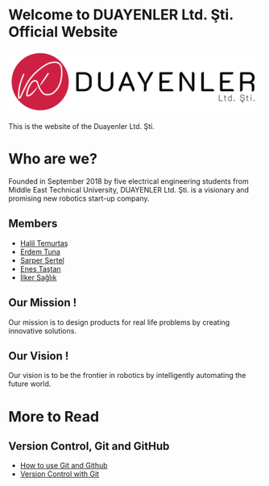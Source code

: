 ﻿# Welcome to DUAYENLER Ltd. Şti. Official Website

![Alt text](img/logo3.png?raw=true "Title")


This is the website of the Duayenler Ltd. Şti.


# Who are we?

Founded in September 2018 by five electrical engineering students from Middle East
Technical University, DUAYENLER Ltd. Şti. is a visionary and promising new robotics
start-up company.

## Members 

* [Halil Temurtaş](https://github.com/temurtas)
* [Erdem Tuna](https://github.com/erdemtuna)
* [Sarper Sertel](https://github.com/Kriyusxxx)
* [Enes Taştan](https://github.com/enestastan)
* [İlker Sağlık](https://github.com/)


## Our Mission !

Our mission is to design products for real life problems by creating innovative solutions.

## Our Vision ! 

Our vision is to be the frontier in robotics by intelligently automating the future world.



# More to Read

## Version Control, Git and GitHub
* [How to use Git and Github](https://www.udacity.com/course/how-to-use-git-and-github--ud775)
* [Version Control with Git](https://www.udacity.com/course/version-control-with-git--ud123)
